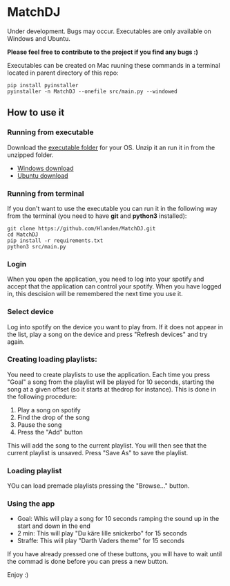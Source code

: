 # MatchDJ
Under development. Bugs may occur. Executables are only available on Windows and Ubuntu.

**Please feel free to contribute to the project if you find any bugs :)**

Executables can be created on Mac ruuning these commands in a terminal located in parent directory of this repo: 
```
pip install pyinstaller
pyinstaller -n MatchDJ --onefile src/main.py --windowed
```

## How to use it

### Running from executable
Download the [executable folder](https://github.com/Hlanden/MatchDJ/tree/master/Executables) for your OS. Unzip it an run it in from the unzipped folder.
* [Windows download](https://github.com/Hlanden/MatchDJ/raw/master/Executables/MatchDJ_Windows.zip)
* [Ubuntu download](https://github.com/Hlanden/MatchDJ/raw/master/Executables/MatchDJ_Ubuntu.zip)

### Running from terminal
If you don't want to use the executable you can run it in the following way from the terminal (you need to have **git** and **python3** installed): 
```
git clone https://github.com/Hlanden/MatchDJ.git
cd MatchDJ
pip install -r requirements.txt
python3 src/main.py
```

### Login
When you open the application, you need to log into your spotify and accept that the application can control your spotify. When you have logged in, this descision will be remembered the next time you use it. 

### Select device
Log into spotify on the device you want to play from. If it does not appear in the list, play a song on the device and press "Refresh devices" and try again. 

### Creating loading playlists: 
You need to create playlists to use the application. Each time you press "Goal" a song from the playlist will be played for 10 seconds, starting the song at a given offset (so it starts at thedrop for instance). This is done in the following procedure:

1. Play a song on spotify 
2. Find the drop of the song
3. Pause the song 
4. Press the "Add" button

This will add the song to the current playlist. You will then see that the current playlist is unsaved. Press "Save As" to save the playlist.

### Loading playlist
YOu can load premade playlists pressing the "Browse..." button. 

### Using the app
* Goal: Whis will play a song for 10 seconds ramping the sound up in the start and down in the end
* 2 min: This will play "Du käre lille snickerbo" for 15 seconds
* Straffe: This will play "Darth Vaders theme" for 15 seconds

If you have already pressed one of these buttons, you will have to wait until the commad is done before you can press a new button. 

Enjoy :) 
